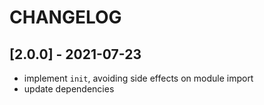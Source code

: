 # CHANGELOG

## [2.0.0] - 2021-07-23
- implement `init`, avoiding side effects on module import
- update dependencies